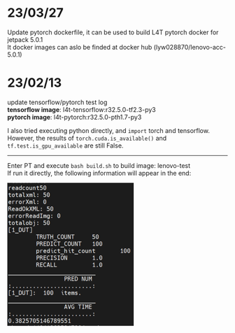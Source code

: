 23/03/27  
===  
Update pytorch dockerfile, it can be used to build L4T pytorch docker for jetpack 5.0.1  
It docker images can aslo be finded at docker hub (lyw028870/lenovo-acc-5.0.1)  
  
23/02/13  
===  
update tensorflow/pytorch test log  
**tensorflow image**: l4t-tensorflow:r32.5.0-tf2.3-py3  
**pytorch image**: l4t-pytorch:r32.5.0-pth1.7-py3  
  
I also tried executing python directly, and `import` torch and tensorflow.  
However, the results of `torch.cuda.is_available()` and `tf.test.is_gpu_available` are still False.  
  
---  
Enter PT and execute `bash build.sh` to build image: lenovo-test  
If run it directly, the following information will appear in the end:  

![image](https://github.com/LYW0288/lenovo/blob/main/001.png)

